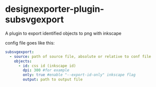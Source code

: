 # designexporter-plugin-subsvgexport
A plugin to export identified objects to png with inkscape

config file goes like this:
```yaml
subsvgexport:
  - source: path of source file, absolute or relative to conf file
    objects:
      - id: css id (inkscape id)
        dpi: 300 #for example
        only: true #enable "--export-id-only" inkscape flag
        output: path to output file
```
